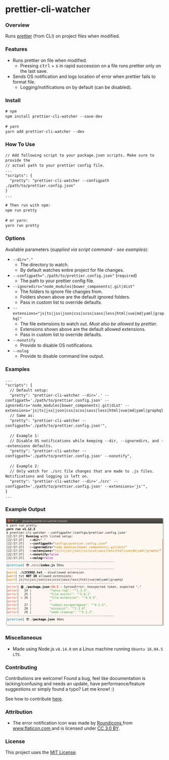 # prettier-cli-watcher

### Overview

Runs [prettier](https://github.com/prettier/prettier) (from CLI) on project files when modified.

### Features

-   Runs prettier on file when modified.
    -   Pressing <kbd>ctrl</kbd> + <kbd>s</kbd> in rapid succession on a file runs prettier only on the last save.
-   Sends OS notification and logs location of error when prettier fails to format file.
    -   Logging/notifications on by default (can be disabled).

### Install

```shell
# npm
npm install prettier-cli-watcher --save-dev

# yarn
yarn add prettier-cli-watcher --dev
```

### How To Use

```json5
// Add following script to your package.json scripts. Make sure to provide the
// actual path to your prettier config file.
...
"scripts": {
  "pretty": "prettier-cli-watcher --configpath ./path/to/prettier.config.json"
}
...
```

```shell
# Then run with npm:
npm run pretty

# or yarn:
yarn run pretty
```

### Options

Available parameters (_supplied via script command - see examples_):

-   `--dir="."`
    -   The directory to watch.
    -   By default watches entire project for file changes.
-   `--configpath="./path/to/prettier.config.json"` (`required`)
    -   The path to your prettier config file.
-   `--ignoredirs="node_modules|bower_components|.git|dist"`
    -   The folders to ignore file changes from.
    -   Folders shown above are the default ignored folders.
    -   Pass in custom list to override defaults.
-   `--extensions="js|ts|jsx|json|css|scss|sass|less|html|vue|md|yaml|graphql"`
    -   The file extensions to watch out. _Must also be allowed by prettier_.
    -   Extensions shown above are the default allowed extensions.
    -   Pass in custom list to override defaults.
-   `--nonotify`
    -   Provide to disable OS notifications.
-   `--nolog`
    -   Provide to disable command line output.

### Examples

```json5
...
"scripts": {
  // Default setup:
  "pretty": "prettier-cli-watcher --dir='.' --configpath='./path/to/prettier.config.json' --ignoredirs='node_modules|bower_components|.git|dist' --extensions='js|ts|jsx|json|css|scss|sass|less|html|vue|md|yaml|graphql'",
  // Same as:
  "pretty": "prettier-cli-watcher --configpath='./path/to/prettier.config.json'",

  // Example 1:
  // Disable OS notifications while keeping --dir, --ignoredirs, and --extensions defaults.
  "pretty": "prettier-cli-watcher --configpath='./path/to/prettier.config.json' --nonotify",

  // Example 2:
  // Only watch for ./src file changes that are made to .js files. Notifications and logging is left on.
  "pretty": "prettier-cli-watcher --dir='./src' --configpath='./path/to/prettier.config.json' --extensions='js'",
}
...
```

### Example Output

![Example Output](/src/assets/img/example-output.png)

### Miscellaneous

-   Made using Node.js `v8.14.0` on a Linux machine running `Ubuntu 16.04.5 LTS`.

### Contributing

Contributions are welcome! Found a bug, feel like documentation is lacking/confusing and needs an update, have performance/feature suggestions or simply found a typo? Let me know! :)

See how to contribute [here](/CONTRIBUTING.md).

### Attribution

-   <div>
      The error notification icon was made by
      <a href="https://www.flaticon.com/authors/roundicons" title="Roundicons">
        Roundicons
      </a>
      from
      <a href="https://www.flaticon.com/" title="Flaticon">
        www.flaticon.com
      </a>
      and is licensed under
      <a href="http://creativecommons.org/licenses/by/3.0/" title="Creative Commons BY 3.0" target="_blank">
        CC 3.0 BY</a>.
    </div>

### License

This project uses the [MIT License](/LICENSE.txt).

